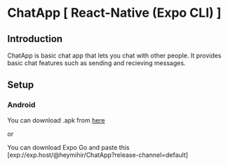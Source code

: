 # ChatApp [ React-Native (Expo CLI) ] 

## Introduction

ChatApp is basic chat app that lets you chat with other people. It provides basic chat features such as sending and recieving messages.

## Setup

### Android 

You can download .apk from [here](https://www.google.com)

or 

You can download Expo Go and paste this [exp://exp.host/@heymihir/ChatApp?release-channel=default]

